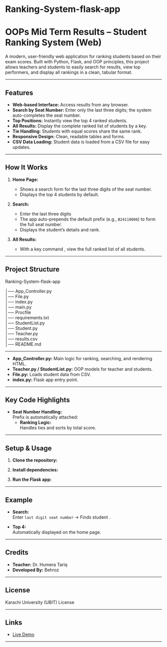 # Ranking-System-flask-app
# OOPs Mid Term Results – Student Ranking System (Web)

A modern, user-friendly web application for ranking students based on their exam scores. Built with Python, Flask, and OOP principles, this project allows teachers and students to easily search for results, view top performers, and display all rankings in a clean, tabular format.

---

## Features

- **Web-based Interface:** Access results from any browser.
- **Search by Seat Number:** Enter only the last three digits; the system auto-completes the seat number.
- **Top Positions:** Instantly view the top 4 ranked students.
- **All Results:** Display the complete ranked list of students by a key.
- **Tie Handling:** Students with equal scores share the same rank.
- **Responsive Design:** Clean, readable tables and forms.
- **CSV Data Loading:** Student data is loaded from a CSV file for easy updates.

---

## How It Works

1. **Home Page:**  
   - Shows a search form for the last three digits of the seat number.
   - Displays the top 4 students by default.

2. **Search:**  
   - Enter the last three digits 
   - The app auto-prepends the default prefix (e.g., `B24110006`) to form the full seat number.
   - Displays the student’s details and rank.

3. **All Results:**  
   - With a key command , view the full ranked list of all students.

---

## Project Structure

Ranking-System-flask-app

│── App_Controller.py             
│── File.py              
│── index.py            
│── main.py            
│── Procfile     
│── requirements.txt            
│── StudentList.py             
│── Student.py   
│── Teacher.py     
│── results.csv     
│── README.md



---

- **App_Controller.py:** Main logic for ranking, searching, and rendering HTML.
- **Teacher.py / StudentList.py:** OOP models for teacher and students.
- **File.py:** Loads student data from CSV.
- **index.py:** Flask app entry point.

---

## Key Code Highlights

- **Seat Number Handling:**  
  Prefix is automatically attached:
  - **Ranking Logic:**  
  Handles ties and sorts by total score.

---

## Setup & Usage

1. **Clone the repository:**

2. **Install dependencies:**

3. **Run the Flask app:**

---

## Example

- **Search:**  
  Enter `last digit seat number` → Finds student .

- **Top 4:**  
  Automatically displayed on the home page.

---

## Credits

- **Teacher:** Dr. Humera Tariq
- **Developed By:** Behroz

---

## License

Karachi University (UBIT) License

---

## Links

- [Live Demo](https://web-production-feee1.up.railway.app/)

---

